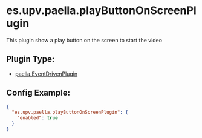 # es.upv.paella.playButtonOnScreenPlugin

This plugin show a play button on the screen to start the video


## Plugin Type:
- [paella.EventDrivenPlugin](../developer/plugin_types.md)


## Config Example:

```json
{
  "es.upv.paella.playButtonOnScreenPlugin": {
    "enabled": true
  }
}
```
